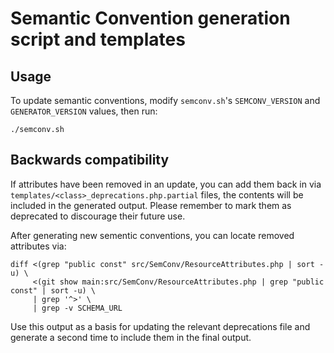 # Semantic Convention generation script and templates

## Usage

To update semantic conventions, modify `semconv.sh`'s `SEMCONV_VERSION` and `GENERATOR_VERSION` values, then run:

```shell
./semconv.sh
```

## Backwards compatibility

If attributes have been removed in an update, you can add them back in via `templates/<class>_deprecations.php.partial` files,
the contents will be included in the generated output. Please remember to mark them as deprecated to discourage their future
use.

After generating new sementic conventions, you can locate removed attributes via:

```shell
diff <(grep "public const" src/SemConv/ResourceAttributes.php | sort -u) \
     <(git show main:src/SemConv/ResourceAttributes.php | grep "public const" | sort -u) \
     | grep '^>' \
     | grep -v SCHEMA_URL
```

Use this output as a basis for updating the relevant deprecations file and generate a second time to include them in the final output.
